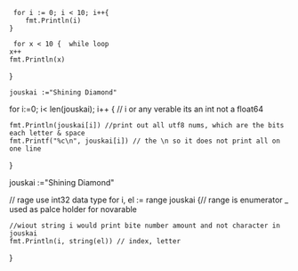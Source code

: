 
     for i := 0; i < 10; i++{
        fmt.Println(i)
    }

     for x < 10 {  while loop
    x++
    fmt.Println(x)
   }

    jouskai :="Shining Diamond"

   for i:=0; i< len(jouskai); i++ {  // i or any verable its an int not a float64

    fmt.Println(jouskai[i]) //print out all utf8 nums, which are the bits each letter & space
    fmt.Printf("%c\n", jouskai[i]) // the \n so it does not print all on one line
   }

jouskai :="Shining Diamond"

// rage use int32 data type
  for i, el := range jouskai {// range is enumerator  _ used as palce holder for novarable

    //wiout string i would print bite number amount and not character in jouskai
    fmt.Println(i, string(el)) // index, letter
  }
 